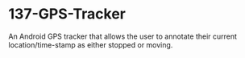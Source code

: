 # 137-GPS-Tracker
An Android GPS tracker that allows the user to annotate their current location/time-stamp as either stopped or moving.
